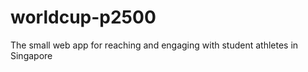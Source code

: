 worldcup-p2500
==============

The small web app for reaching and engaging with student athletes in Singapore
